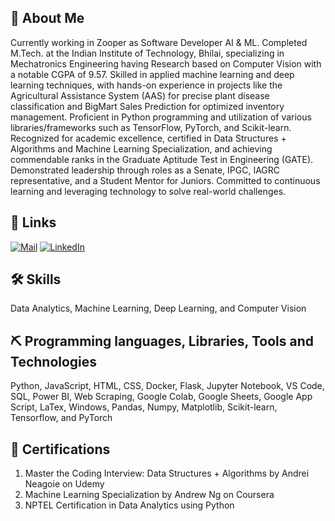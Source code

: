 ## 🚀 About Me
Currently working in Zooper as Software Developer AI & ML. Completed M.Tech. at the Indian Institute of Technology, Bhilai, specializing in Mechatronics Engineering having Research based on Computer Vision with a notable CGPA of 9.57. Skilled in applied machine learning and deep learning techniques, with hands-on experience in projects like the Agricultural Assistance System (AAS) for precise plant disease classification and BigMart Sales Prediction for optimized inventory management. Proficient in Python programming and utilization of various libraries/frameworks such as TensorFlow, PyTorch, and Scikit-learn. Recognized for academic excellence, certified in Data Structures + Algorithms and Machine Learning Specialization, and achieving commendable ranks in the Graduate Aptitude Test in Engineering (GATE). Demonstrated leadership through roles as a Senate, IPGC, IAGRC representative,  and a Student Mentor for Juniors. Committed to continuous learning and leveraging technology to solve real-world challenges.


## 🔗 Links
[![Mail](https://img.shields.io/badge/Mail-mailto%3Amratunjays%40iitbhilai.ac.in-blue)](mailto:mratunjays@iitbhilai.ac.in)
[![LinkedIn](https://img.shields.io/badge/LinkedIn-Connect-blue?style=flat-square&logo=linkedin)](https://www.linkedin.com/in/mratunjay-singh-1866021b0/)


## 🛠 Skills
Data Analytics, Machine Learning, Deep Learning, and Computer Vision



## ⛏️ Programming languages, Libraries, Tools and Technologies
Python, JavaScript, HTML, CSS, Docker, Flask, Jupyter Notebook, VS Code, SQL, Power BI, Web Scraping, Google
Colab, Google Sheets, Google App Script, LaTex, Windows, Pandas, Numpy, Matplotlib, Scikit-learn, Tensorflow, and PyTorch

## 📜 Certifications
1. Master the Coding Interview: Data Structures + Algorithms by Andrei Neagoie on Udemy
2. Machine Learning Specialization by Andrew Ng on Coursera
3. NPTEL Certification in Data Analytics using Python



